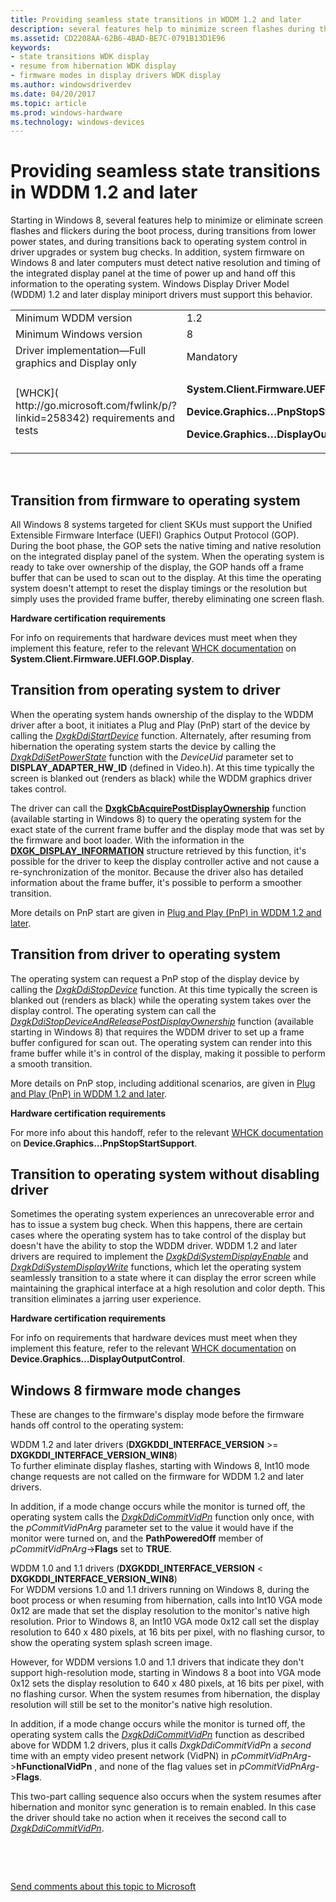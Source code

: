 ```yaml
---
title: Providing seamless state transitions in WDDM 1.2 and later
description: several features help to minimize screen flashes during the boot process, transitions from lower power states, and transitions back to operating system control.
ms.assetid: CD2208AA-62B6-4BAD-BE7C-0791B13D1E96
keywords:
- state transitions WDK display
- resume from hibernation WDK display
- firmware modes in display drivers WDK display
ms.author: windowsdriverdev
ms.date: 04/20/2017
ms.topic: article
ms.prod: windows-hardware
ms.technology: windows-devices
---
```


# Providing seamless state transitions in WDDM 1.2 and later


Starting in Windows 8, several features help to minimize or eliminate screen flashes and flickers during the boot process, during transitions from lower power states, and during transitions back to operating system control in driver upgrades or system bug checks. In addition, system firmware on Windows 8 and later computers must detect native resolution and timing of the integrated display panel at the time of power up and hand off this information to the operating system. Windows Display Driver Model (WDDM) 1.2 and later display miniport drivers must support this behavior.

<table>
<colgroup>
<col width="50%" />
<col width="50%" />
</colgroup>
<tbody>
<tr class="odd">
<td align="left">Minimum WDDM version</td>
<td align="left">1.2</td>
</tr>
<tr class="even">
<td align="left">Minimum Windows version</td>
<td align="left">8</td>
</tr>
<tr class="odd">
<td align="left">Driver implementation—Full graphics and Display only</td>
<td align="left">Mandatory</td>
</tr>
<tr class="even">
<td align="left">[WHCK]( http://go.microsoft.com/fwlink/p/?linkid=258342) requirements and tests</td>
<td align="left"><p><strong>System.Client.Firmware.UEFI.GOP.Display</strong></p>
<p><strong>Device.Graphics…PnpStopStartSupport</strong></p>
<p><strong>Device.Graphics…DisplayOutputControl</strong></p></td>
</tr>
</tbody>
</table>

 

## <span id="Transition_from_firmware_to_operating_system"></span><span id="transition_from_firmware_to_operating_system"></span><span id="TRANSITION_FROM_FIRMWARE_TO_OPERATING_SYSTEM"></span>Transition from firmware to operating system


All Windows 8 systems targeted for client SKUs must support the Unified Extensible Firmware Interface (UEFI) Graphics Output Protocol (GOP). During the boot phase, the GOP sets the native timing and native resolution on the integrated display panel of the system. When the operating system is ready to take over ownership of the display, the GOP hands off a frame buffer that can be used to scan out to the display. At this time the operating system doesn't attempt to reset the display timings or the resolution but simply uses the provided frame buffer, thereby eliminating one screen flash.

**Hardware certification requirements**

For info on requirements that hardware devices must meet when they implement this feature, refer to the relevant [WHCK documentation]( http://go.microsoft.com/fwlink/p/?linkid=258342) on **System.Client.Firmware.UEFI.GOP.Display**.

## <span id="Transition_from_operating_system_to_driver"></span><span id="transition_from_operating_system_to_driver"></span><span id="TRANSITION_FROM_OPERATING_SYSTEM_TO_DRIVER"></span>Transition from operating system to driver


When the operating system hands ownership of the display to the WDDM driver after a boot, it initiates a Plug and Play (PnP) start of the device by calling the [*DxgkDdiStartDevice*](https://msdn.microsoft.com/library/windows/hardware/ff560775) function. Alternately, after resuming from hibernation the operating system starts the device by calling the [*DxgkDdiSetPowerState*](https://msdn.microsoft.com/library/windows/hardware/ff560764) function with the *DeviceUid* parameter set to **DISPLAY\_ADAPTER\_HW\_ID** (defined in Video.h). At this time typically the screen is blanked out (renders as black) while the WDDM graphics driver takes control.

The driver can call the [**DxgkCbAcquirePostDisplayOwnership**](https://msdn.microsoft.com/library/windows/hardware/hh451339) function (available starting in Windows 8) to query the operating system for the exact state of the current frame buffer and the display mode that was set by the firmware and boot loader. With the information in the [**DXGK\_DISPLAY\_INFORMATION**](https://msdn.microsoft.com/library/windows/hardware/hh464017) structure retrieved by this function, it's possible for the driver to keep the display controller active and not cause a re-synchronization of the monitor. Because the driver also has detailed information about the frame buffer, it's possible to perform a smoother transition.

More details on PnP start are given in [Plug and Play (PnP) in WDDM 1.2 and later](plug-and-play--pnp--start-and-stop-cases.md).

## <span id="Transition_from_driver_to_operating_system"></span><span id="transition_from_driver_to_operating_system"></span><span id="TRANSITION_FROM_DRIVER_TO_OPERATING_SYSTEM"></span>Transition from driver to operating system


The operating system can request a PnP stop of the display device by calling the [*DxgkDdiStopDevice*](https://msdn.microsoft.com/library/windows/hardware/ff560781) function. At this time typically the screen is blanked out (renders as black) while the operating system takes over the display control. The operating system can call the [*DxgkDdiStopDeviceAndReleasePostDisplayOwnership*](https://msdn.microsoft.com/library/windows/hardware/hh451415) function (available starting in Windows 8) that requires the WDDM driver to set up a frame buffer configured for scan out. The operating system can render into this frame buffer while it's in control of the display, making it possible to perform a smooth transition.

More details on PnP stop, including additional scenarios, are given in [Plug and Play (PnP) in WDDM 1.2 and later](plug-and-play--pnp--start-and-stop-cases.md).

**Hardware certification requirements**

For more info about this handoff, refer to the relevant [WHCK documentation]( http://go.microsoft.com/fwlink/p/?linkid=258342) on **Device.Graphics…PnpStopStartSupport**.

## <span id="Transition_to_operating_system_without_disabling_driver"></span><span id="transition_to_operating_system_without_disabling_driver"></span><span id="TRANSITION_TO_OPERATING_SYSTEM_WITHOUT_DISABLING_DRIVER"></span>Transition to operating system without disabling driver


Sometimes the operating system experiences an unrecoverable error and has to issue a system bug check. When this happens, there are certain cases where the operating system has to take control of the display but doesn't have the ability to stop the WDDM driver. WDDM 1.2 and later drivers are required to implement the [*DxgkDdiSystemDisplayEnable*](https://msdn.microsoft.com/library/windows/hardware/hh451426) and [*DxgkDdiSystemDisplayWrite*](https://msdn.microsoft.com/library/windows/hardware/hh451429) functions, which let the operating system seamlessly transition to a state where it can display the error screen while maintaining the graphical interface at a high resolution and color depth. This transition eliminates a jarring user experience.

**Hardware certification requirements**

For info on requirements that hardware devices must meet when they implement this feature, refer to the relevant [WHCK documentation]( http://go.microsoft.com/fwlink/p/?linkid=258342) on **Device.Graphics…DisplayOutputControl**.

## <span id="Windows_8_firmware_mode_changes"></span><span id="windows_8_firmware_mode_changes"></span><span id="WINDOWS_8_FIRMWARE_MODE_CHANGES"></span>Windows 8 firmware mode changes


These are changes to the firmware's display mode before the firmware hands off control to the operating system:

<span id="_1.2_and_later_drivers__dxgkddi_interface_version____dxgkddi_interface_version_win8_"></span><span id="_1.2_AND_LATER_DRIVERS__DXGKDDI_INTERFACE_VERSION____DXGKDDI_INTERFACE_VERSION_WIN8_"></span>WDDM 1.2 and later drivers (**DXGKDDI\_INTERFACE\_VERSION** &gt;= **DXGKDDI\_INTERFACE\_VERSION\_WIN8**)  
To further eliminate display flashes, starting with Windows 8, Int10 mode change requests are not called on the firmware for WDDM 1.2 and later drivers.

In addition, if a mode change occurs while the monitor is turned off, the operating system calls the [*DxgkDdiCommitVidPn*](https://msdn.microsoft.com/library/windows/hardware/ff559597) function only once, with the *pCommitVidPnArg* parameter set to the value it would have if the monitor were turned on, and the **PathPoweredOff** member of *pCommitVidPnArg*-&gt;**Flags** set to **TRUE**.

<span id="_1.0_and_1.1_drivers__DXGKDDI_INTERFACE_VERSION___DXGKDDI_INTERFACE_VERSION_WIN8_"></span><span id="_1.0_and_1.1_drivers__dxgkddi_interface_version___dxgkddi_interface_version_win8_"></span><span id="_1.0_AND_1.1_DRIVERS__DXGKDDI_INTERFACE_VERSION___DXGKDDI_INTERFACE_VERSION_WIN8_"></span>WDDM 1.0 and 1.1 drivers (**DXGKDDI\_INTERFACE\_VERSION** &lt; **DXGKDDI\_INTERFACE\_VERSION\_WIN8**)  
For WDDM versions 1.0 and 1.1 drivers running on Windows 8, during the boot process or when resuming from hibernation, calls into Int10 VGA mode 0x12 are made that set the display resolution to the monitor's native high resolution. Prior to Windows 8, an Int10 VGA mode 0x12 call set the display resolution to 640 x 480 pixels, at 16 bits per pixel, with no flashing cursor, to show the operating system splash screen image.

However, for WDDM versions 1.0 and 1.1 drivers that indicate they don't support high-resolution mode, starting in Windows 8 a boot into VGA mode 0x12 sets the display resolution to 640 x 480 pixels, at 16 bits per pixel, with no flashing cursor. When the system resumes from hibernation, the display resolution will still be set to the monitor's native high resolution.

In addition, if a mode change occurs while the monitor is turned off, the operating system calls the [*DxgkDdiCommitVidPn*](https://msdn.microsoft.com/library/windows/hardware/ff559597) function as described above for WDDM 1.2 drivers, plus it calls *DxgkDdiCommitVidPn* a *second* time with an empty video present network (VidPN) in *pCommitVidPnArg*-&gt;**hFunctionalVidPn** , and none of the flag values set in *pCommitVidPnArg*-&gt;**Flags**.

This two-part calling sequence also occurs when the system resumes after hibernation and monitor sync generation is to remain enabled. In this case the driver should take no action when it receives the second call to [*DxgkDdiCommitVidPn*](https://msdn.microsoft.com/library/windows/hardware/ff559597).

 

 

[Send comments about this topic to Microsoft](mailto:wsddocfb@microsoft.com?subject=Documentation%20feedback%20[display\display]:%20Providing%20seamless%20state%20transitions%20in%20WDDM%201.2%20and%20later%20%20RELEASE:%20%282/10/2017%29&body=%0A%0APRIVACY%20STATEMENT%0A%0AWe%20use%20your%20feedback%20to%20improve%20the%20documentation.%20We%20don't%20use%20your%20email%20address%20for%20any%20other%20purpose,%20and%20we'll%20remove%20your%20email%20address%20from%20our%20system%20after%20the%20issue%20that%20you're%20reporting%20is%20fixed.%20While%20we're%20working%20to%20fix%20this%20issue,%20we%20might%20send%20you%20an%20email%20message%20to%20ask%20for%20more%20info.%20Later,%20we%20might%20also%20send%20you%20an%20email%20message%20to%20let%20you%20know%20that%20we've%20addressed%20your%20feedback.%0A%0AFor%20more%20info%20about%20Microsoft's%20privacy%20policy,%20see%20http://privacy.microsoft.com/default.aspx. "Send comments about this topic to Microsoft")




